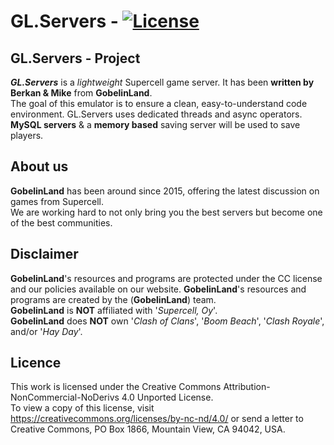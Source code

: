 # GL.Servers - [![License](https://i.creativecommons.org/l/by-nc-nd/4.0/80x15.png)](https://creativecommons.org/licenses/by-nc-nd/4.0/)

## GL.Servers - Project
***GL.Servers*** is a _lightweight_ Supercell game server.
It has been **written by Berkan & Mike** from **GobelinLand**.  
The goal of this emulator is to ensure a clean, easy-to-understand code environment.
GL.Servers uses dedicated threads and async operators. 
**MySQL servers** & a **memory based** saving server will be used to save players.

## About us
**GobelinLand** has been around since 2015, offering the latest discussion on games from Supercell.  
We are working hard to not only bring you the best servers but become one of the best communities.

## Disclaimer
**GobelinLand**'s resources and programs are protected under the CC license and our policies available on our website.
**GobelinLand**'s resources and programs are created by the (**GobelinLand**) team.  
**GobelinLand** is **NOT** affiliated with '_Supercell, Oy_'.  
**GobelinLand** does **NOT** own '_Clash of Clans_', '_Boom Beach_', '_Clash Royale_', and/or '_Hay Day_'.

## Licence
This work is licensed under the Creative Commons Attribution-NonCommercial-NoDerivs 4.0 Unported License.  
To view a copy of this license, visit https://creativecommons.org/licenses/by-nc-nd/4.0/ or send a letter to Creative Commons, PO Box 1866, Mountain View, CA 94042, USA.
